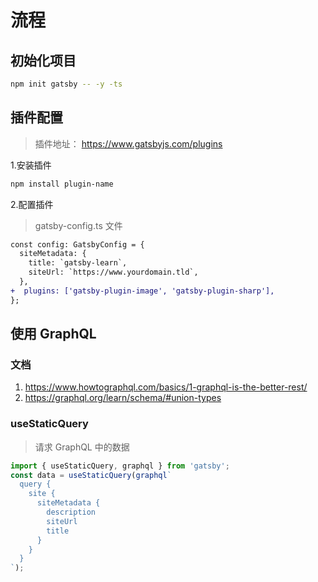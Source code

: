 # 流程

## 初始化项目

```bash
npm init gatsby -- -y -ts
```

## 插件配置

> 插件地址： <https://www.gatsbyjs.com/plugins>

1.安装插件

```bash
npm install plugin-name
```

2.配置插件

> gatsby-config.ts 文件

```diff
const config: GatsbyConfig = {
  siteMetadata: {
    title: `gatsby-learn`,
    siteUrl: `https://www.yourdomain.tld`,
  },
+  plugins: ['gatsby-plugin-image', 'gatsby-plugin-sharp'],
};
```

## 使用 GraphQL

### 文档

1. <https://www.howtographql.com/basics/1-graphql-is-the-better-rest/>
2. <https://graphql.org/learn/schema/#union-types>

### useStaticQuery

> 请求 GraphQL 中的数据

```js
import { useStaticQuery, graphql } from 'gatsby';
const data = useStaticQuery(graphql`
  query {
    site {
      siteMetadata {
        description
        siteUrl
        title
      }
    }
  }
`);
```
